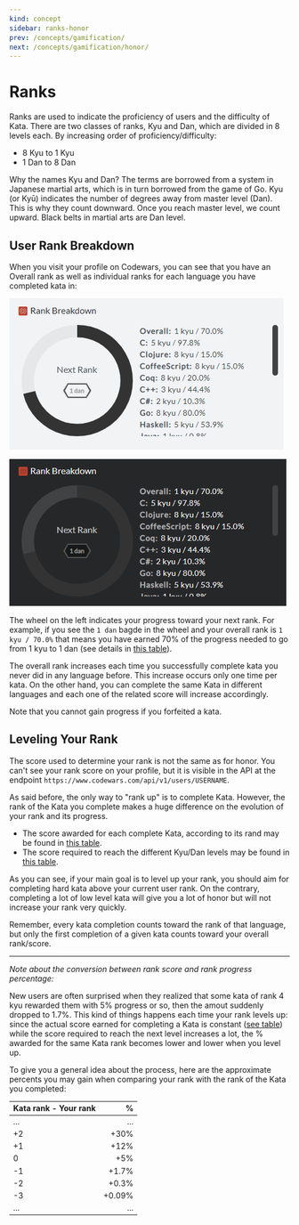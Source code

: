 ```yaml
---
kind: concept
sidebar: ranks-honor
prev: /concepts/gamification/
next: /concepts/gamification/honor/
---
```


# Ranks

Ranks are used to indicate the proficiency of users and the difficulty of Kata. There are two classes of ranks, Kyu and Dan, which are divided in 8 levels each. By increasing order of proficiency/difficulty:

- 8 Kyu to 1 Kyu
- 1 Dan to 8 Dan

Why the names Kyu and Dan? The terms are borrowed from a system in Japanese martial arts, which is in turn borrowed from the game of Go. Kyu (or Kyū) indicates the number of degrees away from master level (Dan). This is why they count downward. Once you reach master level, we count upward. Black belts in martial arts are Dan level.

## User Rank Breakdown

When you visit your profile on Codewars, you can see that you have an Overall rank as well as individual ranks for each language you have completed kata in:

<div class="block dark:hidden">

![rank progress](./img/rank-breakdown_light.png)

</div>
<div class="hidden dark:block">

![rank progress](./img/rank-breakdown_dark.png)

</div>

The wheel on the left indicates your progress toward your next rank. For example, if you see the `1 dan` bagde in the wheel and your overall rank is `1 kyu / 70.0%` that means you have earned 70% of the progress needed to go from 1 kyu to 1 dan (see details in [this table](/references/gamification/ranks/#rank-requirements)).

The overall rank increases each time you successfully complete kata you never did in any language before. This increase occurs only one time per kata. On the other hand, you can complete the same Kata in different languages and each one of the related score will increase accordingly.

Note that you cannot gain progress if you forfeited a kata.

## Leveling Your Rank

The score used to determine your rank is not the same as for honor. You can't see your rank score on your profile, but it is visible in the API at the endpoint `https://www.codewars.com/api/v1/users/USERNAME`.

As said before, the only way to "rank up" is to complete Kata. However, the rank of the Kata you complete makes a huge difference on the evolution of your rank and its progress.

- The score awarded for each complete Kata, according to its rand may be found in [this table](/references/gamification/ranks/#rank-rewards).
- The score required to reach the different Kyu/Dan levels may be found in [this table](/references/gamification/ranks/#rank-requirements).

As you can see, if your main goal is to level up your rank, you should aim for completing hard kata above your current user rank. On the contrary, completing a lot of low level kata will give you a lot of honor but will not increase your rank very quickly.

Remember, every kata completion counts toward the rank of that language, but only the first completion of a given kata counts toward your overall rank/score.

---

_Note about the conversion between rank score and rank progress percentage:_

New users are often surprised when they realized that some kata of rank 4 kyu rewarded them with 5% progress or so, then the amout suddenly dropped to 1.7%. This kind of things happens each time your rank levels up: since the actual score earned for completing a Kata is constant ([see table](/references/gamification/ranks/#rank-rewards)) while the score required to reach the next level increases a lot, the % awarded for the same Kata rank becomes lower and lower when you level up.

To give you a general idea about the process, here are the approximate percents you may gain when comparing your rank with the rank of the Kata you completed:

| Kata rank - Your rank |      % |
| :-------------------- | -----: |
| ...                   |    ... |
| +2                    |   +30% |
| +1                    |   +12% |
| 0                     |    +5% |
| -1                    |  +1.7% |
| -2                    |  +0.3% |
| -3                    | +0.09% |
| ...                   |    ... |
